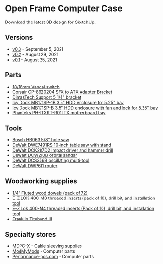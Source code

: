 # Open Frame Computer Case

Download the [latest 3D design](https://github.com/andornaut/open-frame-computer-case/blob/main/v0.3/v0.3%20drawing%20(Sketchup%202021).skp) for [SketchUp](https://www.sketchup.com/).

## Versions

* [v0.3](./v0.3) - September 5, 2021
* [v0.2](./v0.2) - August 29, 2021
* [v0.1](./v0.1) - August 25, 2021

## Parts

* [18/16mm Vandal switch](https://www.performance-pcs.com/diy/switches/vandal-resistant-switches-16mm/vandal-resistant-illuminated-momentary-switch-silver-18-16mm-white-ring-vsw18-mom-sl-ring-wt.html)
* [Corsair CP-8920204 SFX to ATX Adapter Bracket](https://www.corsair.com/ca/en/Categories/Products/Accessories-%7C-Parts/PC-Components/Power-Supplies/SF-Series%E2%84%A2-SFX-to-ATX-Adapter-Bracket-2-0/p/CP-8920204)
* [DimasTech Support 5 1/4" bracket](https://modmymods.com/dimastechr-support-for-optical-drive-5-25-mini-graphite-black-bt128.html)
* [Icy Dock MB171SP-1B 3.5" HDD enclosure for 5.25" bay](https://www.amazon.ca/gp/product/B0992RQNPB)
* [Icy Dock MB171SP-B 3.5" HDD enclosure with fan and lock for 5.25" bay](https://www.performance-pcs.com/peripherals/hard-drive-stands-cases/turboswap-tray-less-3-5-sata-hdd-mobile-rack-with-80mm-cooling-fan-for-external-5-25-bay-mb171sp-b.html)
* [Phanteks PH-ITXKT-R01 ITX motherboard tray](https://www.amazon.ca/gp/product/B07M8YYQCB)

## Tools

* [Bosch HB063 5/8" hole saw](https://www.amazon.ca/gp/product/B000WA3I34)
* [DeWalt DWE7491RS 10-inch table saw with stand](https://www.amazon.ca/gp/product/B00F2CGXGG)
* [DeWalt DCK287D2 impact driver and hammer drill](https://www.amazon.ca/gp/product/B0183RM3D8)
* [DeWalt DCW210B orbital sandar](https://www.amazon.ca/gp/product/B07JQM7C28)
* [DeWalt DCS356B oscillating multi-tool](https://www.amazon.ca/gp/product/B07VBB55X5)
* [DeWalt DWP611 router](https://www.amazon.ca/gp/product/B0048EFUV8)

## Woodworking supplies

* [1/4" Fluted wood dowels (pack of 72)](https://www.amazon.ca/gp/product/B00FQ5ASN8/)
* [E-Z LOK 400-M3 threaded inserts (pack of 10), drill bit, and installation tool](https://www.amazon.ca/gp/product/B015CAPTZI)
* [E-Z Lok 400-M4 threaded inserts (Pack of 10), drill bit, and installation tool](https://www.amazon.ca/gp/product/B015CAPVHO)
* [Franklin Titebond III](https://www.amazon.ca/gp/product/B0002YQ3KA)

## Specialty stores

* [MDPC-X](https://www.cable-sleeving.com) - Cable sleeving supplies
* [ModMyMods](https://modmymods.com) - Computer parts
* [Performance-pcs.com](https://www.performance-pcs.com) - Computer parts

